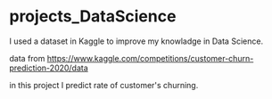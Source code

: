 # projects_DataScience

I used a dataset in Kaggle to improve my knowladge in Data Science.

data from https://www.kaggle.com/competitions/customer-churn-prediction-2020/data

in this project I predict rate of customer's churning.
